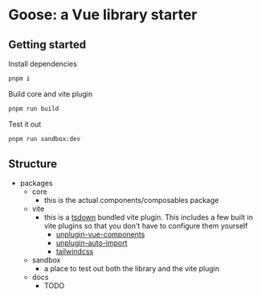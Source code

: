 # Goose: a Vue library starter

## Getting started

Install dependencies

```sh
pnpm i
```

Build core and vite plugin

```sh
pnpm run build
```

Test it out

```sh
pnpm run sandbox:dev
```

## Structure

- packages
  - core
    - this is the actual components/composables package
  - vite
    - this is a [tsdown](https://tsdown.dev/) bundled vite plugin. This includes a few built in vite plugins so that you don't have to configure them yourself
      - [unplugin-vue-components](https://github.com/unplugin/unplugin-vue-components)
      - [unplugin-auto-import](https://github.com/unplugin/unplugin-auto-import)
      - [tailwindcss](https://tailwindcss.com/)
  - sandbox
    - a place to test out both the library and the vite plugin
  - docs
    - TODO

